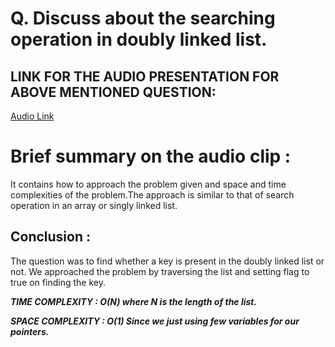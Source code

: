 # Q. Discuss about the searching operation in doubly linked list.

## LINK FOR THE AUDIO PRESENTATION FOR ABOVE MENTIONED QUESTION:

 [Audio Link](https://drive.google.com/file/d/1DkaHpy4DJr66L-oxT_c3Wj84p0k-YjFB/view?usp=sharing) 

# Brief summary on the audio clip :

It contains how to approach the problem given and space and time complexities of the problem.The approach is similar to that of search operation in an array or singly linked list.

## Conclusion :

The question was to find whether a key is present in the doubly linked list or not.
We approached the problem by traversing the list and setting flag to true on finding the key.

***TIME COMPLEXITY : O(N) where N is the length of the list.***

***SPACE COMPLEXITY : O(1)  Since we just using few variables for our pointers.***
